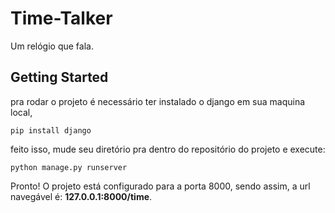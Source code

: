 # Time-Talker

Um relógio que fala.

## Getting Started

pra rodar o projeto é necessário ter instalado o django em sua maquina local,

```
pip install django
```

feito isso, mude seu diretório pra dentro do repositório do projeto e execute:

```
python manage.py runserver
```

Pronto! O projeto está configurado para a porta 8000, sendo assim, a url navegável é: **127.0.0.1:8000/time**.
